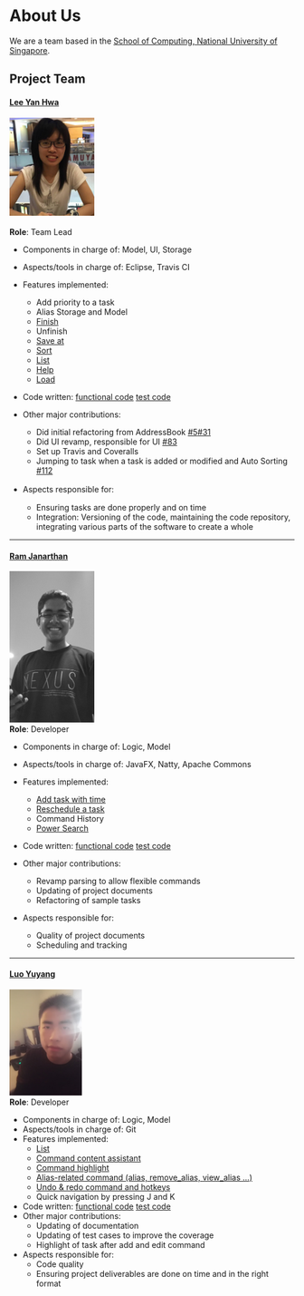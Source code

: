 ﻿# About Us

We are a team based in the [School of Computing, National University of Singapore](http://www.comp.nus.edu.sg).

## Project Team

#### [Lee Yan Hwa](https://github.com/leeyh20)
<img src="images/leeyh20.jpg" width="150"><br><br>
**Role**: Team Lead <br>

* Components in charge of: Model, UI, Storage
* Aspects/tools in charge of: Eclipse, Travis CI
* Features implemented:
    * Add priority to a task
    * Alias Storage and Model
    * [Finish](https://github.com/CS2103JAN2017-W13-B4/main/blob/master/docs/UserGuide.md#38-marking-tasks-as-finished--finish)
    * Unfinish
    * [Save at](https://github.com/CS2103JAN2017-W13-B4/main/blob/master/docs/UserGuide.md#312-changing-the-storage-location--save_at)
    * [Sort](https://github.com/CS2103JAN2017-W13-B4/main/blob/master/docs/UserGuide.md#34-sorting-tasks--sort)
    * [List](https://github.com/CS2103JAN2017-W13-B4/main/blob/master/docs/UserGuide.md#33-listing-tasks--list)
    * [Help](https://github.com/CS2103JAN2017-W13-B4/main/blob/master/docs/UserGuide.md#31-viewing-help--help)
    * [Load](https://github.com/CS2103JAN2017-W13-B4/main/blob/master/docs/UserGuide.md#311-loading-an-external-data-file--load)

* Code written: [functional code](https://github.com/CS2103JAN2017-W13-B4/main/blob/master/collated/main/A0140887W.md) [test code](https://github.com/CS2103JAN2017-W13-B4/main/blob/master/collated/test/A0140887W.md)
* Other major contributions:
    * Did initial refactoring from AddressBook [#5](https://github.com/CS2103JAN2017-W13-B4/main/pull/5)[#31](https://github.com/CS2103JAN2017-W13-B4/main/pull/31)  
    * Did UI revamp, responsible for UI [#83](https://github.com/CS2103JAN2017-W13-B4/main/pull/83)  
    * Set up Travis and Coveralls
    * Jumping to task when a task is added or modified and Auto Sorting [#112](https://github.com/CS2103JAN2017-W13-B4/main/pull/112)
* Aspects responsible for:　     　　　　　
    * Ensuring tasks are done properly and on time
    * Integration: Versioning of the code, maintaining the code repository, integrating various parts of the software to create a whole

-----

#### [Ram Janarthan](https://github.com/ramjanarthan)
<img src="images/ramjanarthan.png" width="150"><br>
**Role**: Developer <br>

* Components in charge of: Logic, Model
* Aspects/tools in charge of: JavaFX, Natty, Apache Commons
* Features implemented:
    * [Add task with time](https://github.com/CS2103JAN2017-W13-B4/main/blob/master/docs/UserGuide.md#32-adding-a-new-task--add)
    * [Reschedule a task](https://github.com/CS2103JAN2017-W13-B4/main/blob/master/docs/UserGuide.md#36-editing-an-existing-task--edit)
    * Command History
    * [Power Search](https://github.com/CS2103JAN2017-W13-B4/main/blob/master/docs/UserGuide.md#35-finding-a-task--find)

* Code written: [functional code](https://github.com/CS2103JAN2017-W13-B4/main/blob/master/collated/main/A0147620L.md)   [test code](https://github.com/CS2103JAN2017-W13-B4/main/blob/master/collated/test/A0147620L.md)  
* Other major contributions:
    * Revamp parsing to allow flexible commands
    * Updating of project documents
    * Refactoring of sample tasks
* Aspects responsible for:
    * Quality of project documents
    * Scheduling and tracking

-----

#### [Luo Yuyang](https://github.com/R-o-y)
<img src="images/R-o-y.jpg" width="128"><br>
**Role**: Developer <br>

* Components in charge of: Logic, Model
* Aspects/tools in charge of: Git
* Features implemented:
    * [List](https://github.com/CS2103JAN2017-W13-B4/main/blob/master/docs/UserGuide.md#33-listing-tasks--list)
    * [Command content assistant](https://github.com/CS2103JAN2017-W13-B4/main/blob/master/docs/UserGuide.md#3-features)
    * [Command highlight](https://github.com/CS2103JAN2017-W13-B4/main/blob/master/docs/UserGuide.md#3-features)
    * [Alias-related command (alias, remove_alias, view_alias ...)](https://github.com/CS2103JAN2017-W13-B4/main/blob/master/docs/UserGuide.md#310-setting-an-alias-for-a-command-word--alias-view_alias-remove_alias-reset_alias)
    * [Undo & redo command and hotkeys](https://github.com/CS2103JAN2017-W13-B4/main/blob/master/docs/UserGuide.md#39-undoing-previous-commands--undo-redo)
    * Quick navigation by pressing J and K
* Code written: [functional code](https://github.com/CS2103JAN2017-W13-B4/main/blob/master/collated/main/A0147980U.md) [test code](https://github.com/CS2103JAN2017-W13-B4/main/blob/master/collated/test/A0147980U.md)  
* Other major contributions:
    * Updating of documentation
    * Updating of test cases to improve the coverage
    * Highlight of task after add and edit command
* Aspects responsible for:
    * Code quality
    * Ensuring project deliverables are done on time and in the right format

